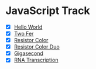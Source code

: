 # JavaScript Track

- [x] [Hello World](./hello-world/README.md)
- [x] [Two Fer](./two-fer/README.md)
- [x] [Resistor Color](./resistor-color/README.md)
- [x] [Resistor Color Duo](./resistor-color-duo/README.md)
- [x] [Gigasecond](./gigasecond/README.md)
- [x] [RNA Transcription](./rna-transcription/README.md)

